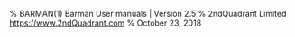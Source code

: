 % BARMAN(1) Barman User manuals | Version 2.5
% 2ndQuadrant Limited <https://www.2ndQuadrant.com>
% October 23, 2018
